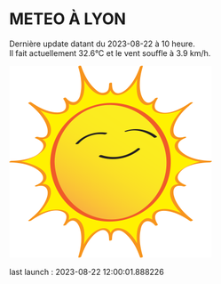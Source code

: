 # METEO À LYON

Dernière update datant du 2023-08-22 à 10 heure.  
Il fait actuellement 32.6°C et le vent souffle à 3.9 km/h.      

![](./.github/sun.png)

last launch : 2023-08-22 12:00:01.888226
